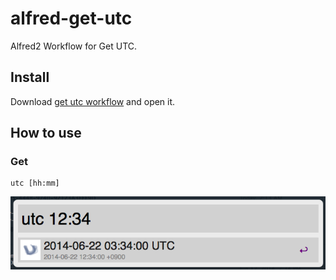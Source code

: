 alfred-get-utc
=============================

Alfred2 Workflow for Get UTC.

## Install

Download [get utc workflow](https://github.com/kenjiskywalker/alfred-get-utc-workflow/raw/master/get-utc-time.alfredworkflow) and open it.

## How to use

### Get

```
utc [hh:mm]
```

![Search](https://github.com/kenjiskywalker/alfred-get-utc-workflow/raw/master/screenshots/caps.png)
